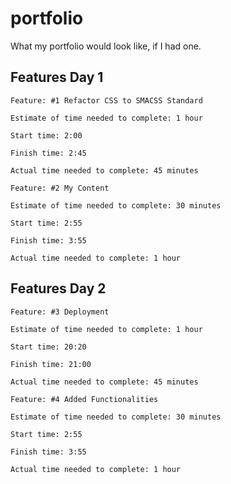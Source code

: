 # portfolio
What my portfolio would look like, if I had one.


## Features Day 1
```
Feature: #1 Refactor CSS to SMACSS Standard

Estimate of time needed to complete: 1 hour

Start time: 2:00

Finish time: 2:45

Actual time needed to complete: 45 minutes
```
```
Feature: #2 My Content

Estimate of time needed to complete: 30 minutes

Start time: 2:55

Finish time: 3:55

Actual time needed to complete: 1 hour
```

## Features Day 2
```
Feature: #3 Deployment

Estimate of time needed to complete: 1 hour

Start time: 20:20

Finish time: 21:00

Actual time needed to complete: 45 minutes
```
```
Feature: #4 Added Functionalities

Estimate of time needed to complete: 30 minutes

Start time: 2:55

Finish time: 3:55

Actual time needed to complete: 1 hour
```